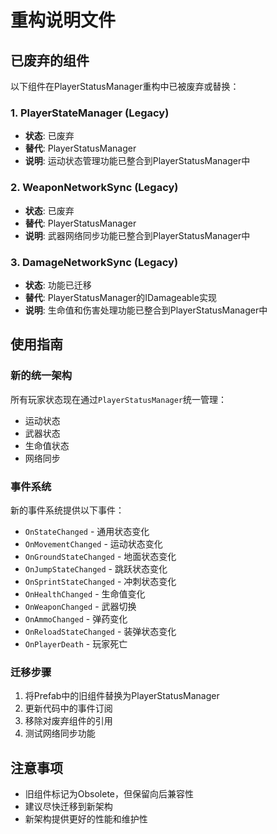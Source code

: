 # 重构说明文件

## 已废弃的组件

以下组件在PlayerStatusManager重构中已被废弃或替换：

### 1. PlayerStateManager (Legacy)
- **状态**: 已废弃
- **替代**: PlayerStatusManager
- **说明**: 运动状态管理功能已整合到PlayerStatusManager中

### 2. WeaponNetworkSync (Legacy)
- **状态**: 已废弃
- **替代**: PlayerStatusManager
- **说明**: 武器网络同步功能已整合到PlayerStatusManager中

### 3. DamageNetworkSync (Legacy)
- **状态**: 功能已迁移
- **替代**: PlayerStatusManager的IDamageable实现
- **说明**: 生命值和伤害处理功能已整合到PlayerStatusManager中

## 使用指南

### 新的统一架构
所有玩家状态现在通过`PlayerStatusManager`统一管理：
- 运动状态
- 武器状态
- 生命值状态
- 网络同步

### 事件系统
新的事件系统提供以下事件：
- `OnStateChanged` - 通用状态变化
- `OnMovementChanged` - 运动状态变化
- `OnGroundStateChanged` - 地面状态变化
- `OnJumpStateChanged` - 跳跃状态变化
- `OnSprintStateChanged` - 冲刺状态变化
- `OnHealthChanged` - 生命值变化
- `OnWeaponChanged` - 武器切换
- `OnAmmoChanged` - 弹药变化
- `OnReloadStateChanged` - 装弹状态变化
- `OnPlayerDeath` - 玩家死亡

### 迁移步骤
1. 将Prefab中的旧组件替换为PlayerStatusManager
2. 更新代码中的事件订阅
3. 移除对废弃组件的引用
4. 测试网络同步功能

## 注意事项
- 旧组件标记为Obsolete，但保留向后兼容性
- 建议尽快迁移到新架构
- 新架构提供更好的性能和维护性
